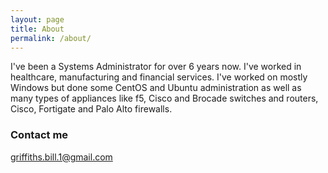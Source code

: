 ```yaml
---
layout: page
title: About
permalink: /about/
---
```


I've been a Systems Administrator for over 6 years now. I've worked in healthcare, manufacturing and financial 
services. I've worked on mostly Windows but done some CentOS and Ubuntu administration as well as many types of
appliances like f5, Cisco and Brocade switches and routers, Cisco, Fortigate and Palo Alto firewalls.

### Contact me

[griffiths.bill.1@gmail.com](mailto:griffiths.bill.1@gmail.com)